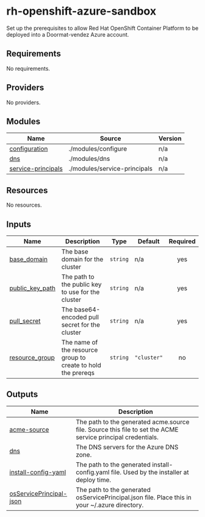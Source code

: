 # rh-openshift-azure-sandbox

Set up the prerequisites to allow Red Hat OpenShift Container Platform to be deployed into a Doormat-vendez Azure account.

<!-- BEGIN_TF_DOCS -->
## Requirements

No requirements.

## Providers

No providers.

## Modules

| Name | Source | Version |
|------|--------|---------|
| <a name="module_configuration"></a> [configuration](#module\_configuration) | ./modules/configure | n/a |
| <a name="module_dns"></a> [dns](#module\_dns) | ./modules/dns | n/a |
| <a name="module_service-principals"></a> [service-principals](#module\_service-principals) | ./modules/service-principals | n/a |

## Resources

No resources.

## Inputs

| Name | Description | Type | Default | Required |
|------|-------------|------|---------|:--------:|
| <a name="input_base_domain"></a> [base\_domain](#input\_base\_domain) | The base domain for the cluster | `string` | n/a | yes |
| <a name="input_public_key_path"></a> [public\_key\_path](#input\_public\_key\_path) | The path to the public key to use for the cluster | `string` | n/a | yes |
| <a name="input_pull_secret"></a> [pull\_secret](#input\_pull\_secret) | The base64-encoded pull secret for the cluster | `string` | n/a | yes |
| <a name="input_resource_group"></a> [resource\_group](#input\_resource\_group) | The name of the resource group to create to hold the prereqs | `string` | `"cluster"` | no |

## Outputs

| Name | Description |
|------|-------------|
| <a name="output_acme-source"></a> [acme-source](#output\_acme-source) | The path to the generated acme.source file. Source this file to set the ACME service principal credentials. |
| <a name="output_dns"></a> [dns](#output\_dns) | The DNS servers for the Azure DNS zone. |
| <a name="output_install-config-yaml"></a> [install-config-yaml](#output\_install-config-yaml) | The path to the generated install-config.yaml file. Used by the installer at deploy time. |
| <a name="output_osServicePrincipal-json"></a> [osServicePrincipal-json](#output\_osServicePrincipal-json) | The path to the generated osServicePrincipal.json file. Place this in your ~/.azure directory. |
<!-- END_TF_DOCS -->